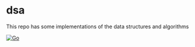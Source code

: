 # dsa
This repo has some implementations of the data structures and algorithms

[![Go](https://github.com/mishramadhav/dsa/actions/workflows/go.yml/badge.svg)](https://github.com/mishramadhav/dsa/actions/workflows/go.yml)
